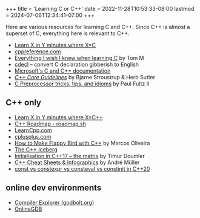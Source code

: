 +++
title = 'Learning C or C++'
date = 2022-11-28T10:53:33-08:00
lastmod = 2024-07-06T12:34:41-07:00
+++

Here are various resources for learning C and C++. Since C++ is almost a superset of C, everything here is relevant to C++.

* [Learn X in Y minutes where X=C](https://learnxinyminutes.com/docs/c/)
* [cppreference.com](https://en.cppreference.com/w/)
* [Everything I wish I knew when learning C](https://tmewett.com/c-tips/) by Tom M
* [cdecl](https://cdecl.org/) – convert C declaration gibberish to English
* [Microsoft's C and C++ documentation](https://learn.microsoft.com/en-us/cpp/?view=msvc-170)
* [_C++ Core Guidelines_](https://isocpp.github.io/CppCoreGuidelines/CppCoreGuidelines) by Bjarne Stroustrup & Herb Sutter
* [C Preprocessor tricks, tips, and idioms](https://github.com/pfultz2/Cloak/wiki/C-Preprocessor-tricks,-tips,-and-idioms) by Paul Fultz II

## C++ only

* [Learn X in Y minutes where X=C++](https://learnxinyminutes.com/docs/c++/)
* [C++ Roadmap - roadmap.sh](https://roadmap.sh/cpp)
* [LearnCpp.com](https://www.learncpp.com/)
* [cplusplus.com](https://cplusplus.com/)
* [How to Make Flappy Bird with C++](https://terminalroot.com/how-to-make-flappy-bird-with-cpp/) by Marcos Oliveira
* [The C++ Iceberg](https://fouronnes.github.io/cppiceberg/)
* [Initialisation in C++17 – the matrix](https://timur.audio/initialisation-in-c17-the-matrix) by Timur Doumler
* [C++ Cheat Sheets & Infographics](https://hackingcpp.com/cpp/cheat_sheets.html) by André Müller
* [const vs constexpr vs consteval vs constinit in C++20](https://www.cppstories.com/2022/const-options-cpp20/)

## online dev environments

* [Compiler Explorer (godbolt.org)](https://godbolt.org/)
* [OnlineGDB](https://www.onlinegdb.com/online_c_compiler)

